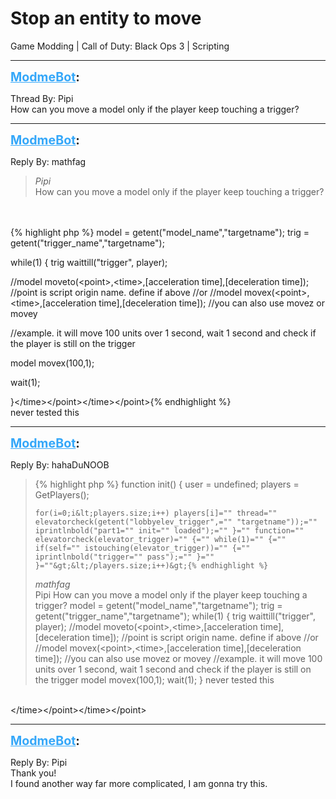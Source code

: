 # Stop an entity to move
Game Modding | Call of Duty: Black Ops 3 | Scripting

---
<strong style="font-size: 1.4em;"><span style="text-decoration: underline;text-decoration-color: #34a7f9;"><span style="color:#34a7f9;">ModmeBot</span></span>:</strong>

<p>Thread By: Pipi<br />How can you move a model only if the player keep touching a trigger?</p>

---
<strong style="font-size: 1.4em;"><span style="text-decoration: underline;text-decoration-color: #34a7f9;"><span style="color:#34a7f9;">ModmeBot</span></span>:</strong>

<p>Reply By: mathfag<br /><blockquote><em>Pipi</em><br />How can you move a model only if the player keep touching a trigger? </blockquote><br />  <br />{% highlight php %}
model = getent("model_name","targetname");
trig = getent("trigger_name","targetname");

while(1)
{
trig waittill("trigger", player);

//model moveto(&lt;point&gt;,&lt;time&gt;,[acceleration time],[deceleration time]); //point is script origin name. define if above
//or
//model movex(&lt;point&gt;,&lt;time&gt;,[acceleration time],[deceleration time]); //you can also use movez or movey


//example. it will move 100 units over 1 second, wait 1 second and check if the player is still on the trigger

model movex(100,1);

wait(1);

}&lt;/time&gt;&lt;/point&gt;&lt;/time&gt;&lt;/point&gt;{% endhighlight %}
 <br />never tested this</p>

---
<strong style="font-size: 1.4em;"><span style="text-decoration: underline;text-decoration-color: #34a7f9;"><span style="color:#34a7f9;">ModmeBot</span></span>:</strong>

<p>Reply By: hahaDuNOOB<br /><blockquote>{% highlight php %}
function init()
{
	user = undefined;
	players = GetPlayers();
	
	for(i=0;i&lt;players.size;i++) players[i]="" thread="" elevatorcheck(getent("lobbyelev_trigger",="" "targetname"));="" iprintlnbold("part1="" init="" loaded");="" }="" function="" elevatorcheck(elevator_trigger)="" {="" while(1)="" {="" if(self="" istouching(elevator_trigger))="" {="" iprintlnbold("trigger="" pass");="" }="" }=""&gt;&lt;/players.size;i++)&gt;{% endhighlight %}
<em>mathfag</em><br />Pipi How can you move a model only if the player keep touching a trigger?     model = getent(&quot;model_name&quot;,&quot;targetname&quot;); trig = getent(&quot;trigger_name&quot;,&quot;targetname&quot;); while(1) { trig waittill(&quot;trigger&quot;, player); //model moveto(&lt;point&gt;,&lt;time&gt;,[acceleration time],[deceleration time]); //point is script origin name. define if above //or //model movex(&lt;point&gt;,&lt;time&gt;,[acceleration time],[deceleration time]); //you can also use movez or movey //example. it will move 100 units over 1 second, wait 1 second and check if the player is still on the trigger model movex(100,1); wait(1); }   never tested this    </blockquote><br /> &lt;/time&gt;&lt;/point&gt;&lt;/time&gt;&lt;/point&gt;</p>

---
<strong style="font-size: 1.4em;"><span style="text-decoration: underline;text-decoration-color: #34a7f9;"><span style="color:#34a7f9;">ModmeBot</span></span>:</strong>

<p>Reply By: Pipi<br />Thank you!<br />I found another way far more complicated, I am gonna try this.</p>
